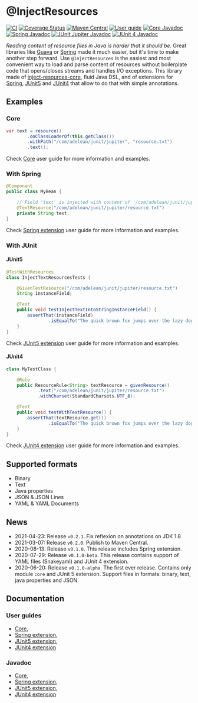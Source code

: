 # @InjectResources

[![CI](https://github.com/hosuaby/inject-resources/actions/workflows/ci.yml/badge.svg?branch=master)](https://github.com/hosuaby/inject-resources/actions/workflows/ci.yml)
[![Coverage Status](https://coveralls.io/repos/github/hosuaby/inject-resources/badge.svg?branch=master)](https://coveralls.io/github/hosuaby/inject-resources?branch=master)
[![Maven Central](https://maven-badges.herokuapp.com/maven-central/io.hosuaby/inject-resources-core/badge.svg)](https://maven-badges.herokuapp.com/maven-central/io.hosuaby/inject-resources-core)
[![User guide](https://img.shields.io/badge/User%20guide-0.2.1-red)](https://hosuaby.github.io/inject-resources/0.2.1/asciidoc/)
[![Core Javadoc](https://img.shields.io/badge/Core%20Javadoc-0.2.1-orange)](https://javadoc.io/doc/io.hosuaby/inject-resources-core/0.2.1)
[![Spring Javadoc](https://img.shields.io/badge/Spring%20Javadoc-0.2.1-green)](https://javadoc.io/doc/io.hosuaby/inject-resources-spring/0.2.1)
[![JUnit Jupiter Javadoc](https://img.shields.io/badge/JUnit%20Jupiter%20Javadoc-0.2.1-blueviolet)](https://javadoc.io/doc/io.hosuaby/inject-resources-junit-jupiter/0.2.1)
[![JUnit 4 Javadoc](https://img.shields.io/badge/JUnit%204%20Javadoc-0.2.1-yellow)](https://javadoc.io/doc/io.hosuaby/inject-resources-junit-vintage/0.2.1)

*Reading content of resource files in Java is harder that it should be*. Great libraries like
[Guava](https://github.com/google/guava) or [Spring](https://github.com/spring-projects/spring-framework) made it much
easier, but it's time to make another step forward. Use `@InjectResources` is the easiest and most convenient way to load
and parse content of resources without boilerplate code that opens/closes streams and handles I/O exceptions. This library
made of [inject-resources-core](https://hosuaby.github.io/inject-resources/0.2.1/asciidoc/#inject-resources-core),
fluid Java DSL, and of extensions for
[Spring](https://hosuaby.github.io/inject-resources/0.2.1/asciidoc/#inject-resources-spring),
[JUnit5](https://hosuaby.github.io/inject-resources/0.2.1/asciidoc/#inject-resources-junit-jupiter) and
[JUnit4](https://hosuaby.github.io/inject-resources/0.2.1/asciidoc/#inject-resources-junit-vintage) that allow to do
that with simple annotations.

## Examples

### Core

```java
var text = resource()
        .onClassLoaderOf(this.getClass())
        .withPath("/com/adelean/junit/jupiter", "resource.txt")
        .text();
```

Check [Core](https://hosuaby.github.io/inject-resources/0.2.1/asciidoc/#inject-resources-core) user guide for more information and examples.

### With Spring

```java
@Component
public class MyBean {

    // Field 'text' is injected with content of '/com/adelean/junit/jupiter/resource.txt'
    @TextResource("/com/adelean/junit/jupiter/resource.txt")
    private String text;
}
```

Check [Spring extension](https://hosuaby.github.io/inject-resources/0.2.1/asciidoc/#inject-resources-spring) user guide for more information and examples.

### With JUnit

#### JUnit5

```java
@TestWithResources
class InjectTextResourcesTests {

    @GivenTextResource("/com/adelean/junit/jupiter/resource.txt")
    String instanceField;

    @Test
    public void testInjectTextIntoStringInstanceField() {
        assertThat(instanceField)
                .isEqualTo("The quick brown fox jumps over the lazy dog.");
    }
}
```

Check [JUnit5 extension](https://hosuaby.github.io/inject-resources/0.2.1/asciidoc/#inject-resources-junit-jupiter) user guide for more information and examples.

#### JUnit4

```java
class MyTestClass {

    @Rule
    public ResourceRule<String> textResource = givenResource()
            .text("/com/adelean/junit/jupiter/resource.txt")
            .withCharset(StandardCharsets.UTF_8);

    @Test
    public void testWithTextResource() {
        assertThat(textResource.get())
                .isEqualTo("The quick brown fox jumps over the lazy dog.");
    }
}
```

Check [JUnit4 extension](https://hosuaby.github.io/inject-resources/0.2.1/asciidoc/#inject-resources-junit-vintage) user guide for more information and examples.

## Supported formats

- Binary
- Text
- Java properties
- JSON & JSON Lines
- YAML & YAML Documents

## News

- 2021-04-23: Release `v0.2.1`. Fix reflexion on annotations on JDK 1.8 
- 2021-03-07: Release `v0.2.0`. Publish to Maven Central.
- 2020-08-13: Release `v0.1.0`. This release includes Spring extension.
- 2020-07-29: Release `v0.1.0-beta`. This release contains support of YAML files (Snakeyaml) and JUnit 4 extension.
- 2020-06-20: Release `v0.1.0-alpha`. The first ever release. Contains only module `core` and JUnit 5 extension.
Support files in formats: binary, text, java properties and JSON.

## Documentation

### User guides
- [Core](https://hosuaby.github.io/inject-resources/0.2.1/asciidoc/#inject-resources-core),
- [Spring extension](https://hosuaby.github.io/inject-resources/0.2.1/asciidoc/#inject-resources-spring),
- [JUnit5 extension](https://hosuaby.github.io/inject-resources/0.2.1/asciidoc/#inject-resources-junit-jupiter),
- [JUnit4 extension](https://hosuaby.github.io/inject-resources/0.2.1/asciidoc/#inject-resources-junit-vintage)

### Javadoc

- [Core](https://javadoc.io/doc/io.hosuaby/inject-resources-core/0.2.1),
- [Spring extension](https://javadoc.io/doc/io.hosuaby/inject-resources-spring/0.2.1),
- [JUnit5 extension](https://javadoc.io/doc/io.hosuaby/inject-resources-junit-jupiter/0.2.1),
- [JUnit4 extension](https://javadoc.io/doc/io.hosuaby/inject-resources-junit-vintage/0.2.1)

